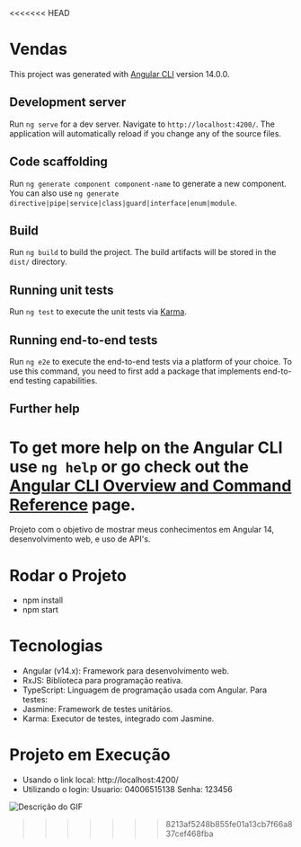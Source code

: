 <<<<<<< HEAD
# Vendas

This project was generated with [Angular CLI](https://github.com/angular/angular-cli) version 14.0.0.

## Development server

Run `ng serve` for a dev server. Navigate to `http://localhost:4200/`. The application will automatically reload if you change any of the source files.

## Code scaffolding

Run `ng generate component component-name` to generate a new component. You can also use `ng generate directive|pipe|service|class|guard|interface|enum|module`.

## Build

Run `ng build` to build the project. The build artifacts will be stored in the `dist/` directory.

## Running unit tests

Run `ng test` to execute the unit tests via [Karma](https://karma-runner.github.io).

## Running end-to-end tests

Run `ng e2e` to execute the end-to-end tests via a platform of your choice. To use this command, you need to first add a package that implements end-to-end testing capabilities.

## Further help

To get more help on the Angular CLI use `ng help` or go check out the [Angular CLI Overview and Command Reference](https://angular.io/cli) page.
=======
Projeto com o objetivo de mostrar meus conhecimentos em Angular 14, desenvolvimento web, e uso de API's.

# Rodar o Projeto 
- npm install
- npm start

# Tecnologias
- Angular (v14.x): Framework para desenvolvimento web.
- RxJS: Biblioteca para programação reativa.
- TypeScript: Linguagem de programação usada com Angular.
Para testes:
- Jasmine: Framework de testes unitários.
- Karma: Executor de testes, integrado com Jasmine.

# Projeto em Execução

- Usando o link local:  http://localhost:4200/
- Utilizando o login:
Usuario: 04006515138
Senha: 123456

![Descrição do GIF](https://github.com/thiag0ferreira/t-apha/blob/main/projeto.gif?raw=true)

>>>>>>> 8213af5248b855fe01a13cb7f66a837cef468fba
